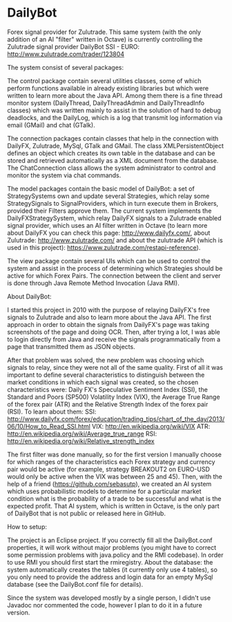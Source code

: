 DailyBot
========

Forex signal provider for Zulutrade. This same system (with the only addition of an AI "filter" written in Octave) is currently controlling the Zulutrade signal provider DailyBot SSI - EURO: http://www.zulutrade.com/trader/123804

The system consist of several packages:

The control package contain several utilities classes, some of which perform functions available in already existing libraries but which were written to learn more about the Java API. Among them there is a fine thread monitor system (DailyThread, DailyThreadAdmin and DailyThreadInfo classes) which was written mainly to assist in the solution of hard to debug deadlocks, and the DailyLog, which is a log that transmit log information via email (GMail) and chat (GTalk).

The connection packages contain classes that help in the connection with DailyFX, Zulutrade, MySql, GTalk and GMail. The class XMLPersistentObject defines an object which creates its own table in the database and can be stored and retrieved automatically as a XML document from the database. The ChatConnection class allows the system administrator to control and monitor the system via chat commands.

The model packages contain the basic model of DailyBot: a set of StrategySystems own and update several Strategies, which relay some StrategySignals to SignalProviders, which in turn execute them in Brokers, provided their Filters approve them.
The current system implements the DailyFXStrategySystem, which relay DailyFX signals to a Zulutrade enabled signal provider, which uses an AI filter written in Octave (to learn more about DailyFX you can check this page: http://www.dailyfx.com/, about Zulutrade: http://www.zulutrade.com/ and about the zulutrade API (which is used in this project): https://www.zulutrade.com/restapi-reference).

The view package contain several UIs which can be used to control the system and assist in the process of determining which Strategies should be active for which Forex Pairs. The connection between the client and server is done through Java Remote Method Invocation (Java RMI).

About DailyBot:

I started this project in 2010 with the purpose of relaying DailyFX's free signals to Zulutrade and also to learn more about the Java API. The first approach in order to obtain the signals from DailyFX's page was taking screenshots of the page and doing OCR. Then, after trying a lot, I was able to login directly from Java and receive the signals programmatically from a page that transmitted them as JSON objects.

After that problem was solved, the new problem was choosing which signals to relay, since they were not all of the same quality. First of all it was important to define several characteristics to distinguish between the market conditions in which each signal was created, so the chosen characteristics were: Daily FX's Speculative Sentiment Index (SSI), the Standard and Poors (SP500) Volatility Index (VIX), the Average True Range of the forex pair (ATR) and the Relative Strength Index of the forex pair (RSI). To learn about them:
SSI: http://www.dailyfx.com/forex/education/trading_tips/chart_of_the_day/2013/06/10/How_to_Read_SSI.html
VIX: http://en.wikipedia.org/wiki/VIX
ATR: http://en.wikipedia.org/wiki/Average_true_range
RSI: http://en.wikipedia.org/wiki/Relative_strength_index

The first filter was done manually, so for the first version I manually choose for which ranges of the characteristics each Forex strategy and currency pair would be active (for example, strategy BREAKOUT2 on EURO-USD would only be active when the VIX was between 25 and 45). Then, with the help of a friend (https://github.com/sebasutp), we created an AI system which uses probabilistic models to determine for a particular market condition what is the probability of a trade to be successful and what is the expected profit. That AI system, which is written in Octave, is the only part of DailyBot that is not public or released here in GitHub.

How to setup:

The project is an Eclipse project. If you correctly fill all the DailyBot.conf properties, it will work without major problems (you might have to correct some permission problems with java.policy and the RMI codebase). In order to use RMI you should first start the rmiregistry. 
About the database: the system automatically creates the tables (it currently only use 4 tables), so you only need to provide the address and login data for an empty MySql database (see the DailyBot.conf file for details).

Since the system was developed mostly by a single person, I didn't use Javadoc nor commented the code, however I plan to do it in a future version.
